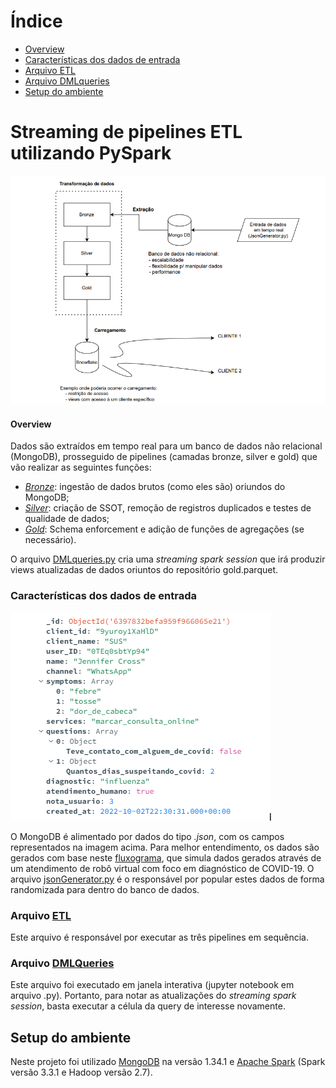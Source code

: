 # Índice 

* [Overview](#overview)
* [Características dos dados de entrada](#características-dos-dados-de-entrada)
* [Arquivo ETL](#arquivo-etl)
* [Arquivo DMLqueries](#arquivo-dmlqueries)
* [Setup do ambiente](#setup-do-ambiente)


# Streaming de pipelines ETL utilizando PySpark

<div align="center">
  <img src="https://github.com/arturfc/data-streaming-queries/blob/main/docs/images/arquitecture.png"/>
</div>

#### Overview
Dados são extraídos em tempo real para um banco de dados não relacional (MongoDB), prosseguido de pipelines (camadas bronze, silver e gold) que vão realizar as seguintes funções:
- [*Bronze*](https://github.com/arturfc/data-streaming-queries/blob/main/sourceToBronzeV2.py): ingestão de dados brutos (como eles são) oriundos do MongoDB;
- [*Silver*](https://github.com/arturfc/data-streaming-queries/blob/main/bronzeToSilver.py): criação de SSOT, remoção de registros duplicados e testes de qualidade de dados;
- [*Gold*](https://github.com/arturfc/data-streaming-queries/blob/main/silverToGold.py): Schema enforcement e adição de funções de agregações (se necessário).

O arquivo [DMLqueries.py](https://github.com/arturfc/data-streaming-queries/blob/main/DMLqueries.py) cria uma *streaming spark session* que irá produzir views atualizadas de dados oriuntos do repositório gold.parquet. 

### Características dos dados de entrada

<div>
  <img src="https://github.com/arturfc/data-streaming-queries/blob/main/docs/images/datatype%20structure%20example.png"/>
</div>

O MongoDB é alimentado por dados do tipo *.json*, com os campos representados na imagem acima. Para melhor entendimento, os dados são gerados com base neste [fluxograma](https://github.com/arturfc/data-streaming-queries/blob/main/docs/images/fluxogram%20of%20data%20generated.pdf), que simula dados gerados através de um atendimento de robô virtual com foco em diagnóstico de COVID-19. O arquivo [jsonGenerator.py](https://github.com/arturfc/data-streaming-queries/blob/main/databaseGenerator/jsonGenerator.py) é o responsável por popular estes dados de forma randomizada para dentro do banco de dados.

### Arquivo [ETL](https://github.com/arturfc/data-streaming-queries/blob/main/ETL.py)

Este arquivo é responsável por executar as três pipelines em sequência.

### Arquivo [DMLQueries](https://github.com/arturfc/data-streaming-queries/blob/main/DMLqueries.py)

Este arquivo foi executado em janela interativa (jupyter notebook em arquivo .py). Portanto, para notar as atualizações do *streaming spark session*, basta executar a célula da query de interesse novamente.

## Setup do ambiente

Neste projeto foi utilizado [MongoDB](https://www.mongodb.com/) na versão 1.34.1 e [Apache Spark](https://spark.apache.org/downloads.html) (Spark versão 3.3.1 e Hadoop versão 2.7).



